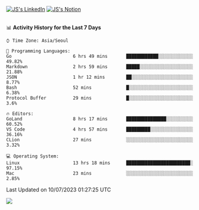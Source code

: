 
[![JS's LinkedIn](https://img.shields.io/badge/LinkedIn-blue?style=for-the-badge&logo=linkedin)](https://www.linkedin.com/in/jaeseung-lee-5a2a32139/) 
[![JS's Notion](https://img.shields.io/badge/Notion-black?style=for-the-badge&logo=notion)](https://bit.ly/ljswiki1) <br><br>
<!-- ![JS's GitHub stats](https://github-readme-stats-lemon-five.vercel.app/api?username=tkxkd0159&hide=contribs,prs,stars,issues&show_icons=true&theme=react&include_all_commits=true)   -->
<!-- ![Top Langs](https://github-readme-stats-lemon-five.vercel.app/api/top-langs/?username=tkxkd0159&layout=compact&hide=jupyter%20notebook,scss,html,css&langs_count=10)  -->


<!--START_SECTION:waka-->
📊 **Activity History for the Last 7 Days** 

```text
⌚︎ Time Zone: Asia/Seoul

💬 Programming Languages: 
Go                       6 hrs 49 mins       ████████████░░░░░░░░░░░░░   49.82% 
Markdown                 2 hrs 59 mins       █████░░░░░░░░░░░░░░░░░░░░   21.88% 
JSON                     1 hr 12 mins        ██░░░░░░░░░░░░░░░░░░░░░░░   8.77% 
Bash                     52 mins             █░░░░░░░░░░░░░░░░░░░░░░░░   6.38% 
Protocol Buffer          29 mins             █░░░░░░░░░░░░░░░░░░░░░░░░   3.6%

🔥 Editors: 
GoLand                   8 hrs 17 mins       ███████████████░░░░░░░░░░   60.52% 
VS Code                  4 hrs 57 mins       █████████░░░░░░░░░░░░░░░░   36.16% 
CLion                    27 mins             ░░░░░░░░░░░░░░░░░░░░░░░░░   3.32%

💻 Operating System: 
Linux                    13 hrs 18 mins      ████████████████████████░   97.15% 
Mac                      23 mins             ░░░░░░░░░░░░░░░░░░░░░░░░░   2.85%

```


 Last Updated on 10/07/2023 01:27:25 UTC
<!--END_SECTION:waka-->

<a href="https://github.com/tkxkd0159/dsalgo">
  <img align="center" src="https://github-readme-stats-lemon-five.vercel.app/api/pin/?username=tkxkd0159&repo=dsalgo&theme=react" />
</a>


<!---
- 🔭 I’m currently working on ...
- 🌱 I’m currently learning blockchain and distributed network
- 👯 I’m looking to collaborate on ...
- 🤔 I’m looking for help with ...
- 💬 Ask me about ...
- 📫 How to reach me: ...
- 😄 Pronouns: ...
- ⚡ Fun fact: ...
-->
